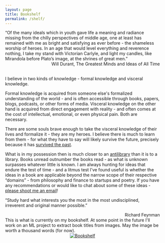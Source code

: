 ```yaml
---
layout: page
title: Bookshelf
permalink: /shelf/
---
```


<div class="quote">
“Of the many ideals which in youth gave life a meaning and radiance missing from the chilly perspectives of middle age, one at least has remained with me as bright and satisfying as ever before - the shameless worship of heroes. In an age that would level everything and reverence nothing, I take my stand with Victorian Carlyle, and light my candles, like Mirandola before Plato’s image, at the shrines of great men.”
<div align="right"> Will Durant, The Greatest Minds and Ideas of All Time</div>
</div>
<br>

I believe in two kinds of knowledge - formal knowledge and visceral knowledge. 

Formal knowledge is acquired from someone else's formalized understanding of the world - and is often accessible through books, papers, blogs, podcasts, or other forms of media. Visceral knowledge on the other hand is acquired from direct engagement with reality - and often comes at the cost of intellectual, emotional, or even physical pain. Both are necessary.

There are some souls brave enough to take the visceral knowledge of their lives and formalize it - they are my heroes. I believe there is much to learn from them - for what they have to say will likely survive the future, precisely because it has <a href="https://en.wikipedia.org/wiki/Lindy_effect">survived the past</a>.

What is in my possession then is much closer to an <a href="https://en.wikipedia.org/wiki/Antilibrary">antilibrary</a> than it is to a library. Books unread outnumber the books read - as what is unknown surpasses whatever little is known. I am always hunting for ideas that endure the test of time - and a litmus test I’ve found useful is whether the ideas in a book are applicable beyond the narrow scope of their respective “domains” - from philosophy and finance to startups and poetry. If you have any recommendations or would like to chat about some of these ideas - <a href="mailto:ag@arthgupta.com">please shoot me an email</a>!

<div class="quote">
<p>“Study hard what interests you the most in the most undisciplined, irreverent and original manner possible.”</p>
<div align="right"> Richard Feynman</div>
</div>
This is what is currently on my bookshelf. At some point in the future I'll work on an ML project to extract book titles from images. May the image be worth a thousand words (for now).
<div class="image-container" align="center">
<a href="https://ibb.co/Rjm0Gdv"><img src="https://i.ibb.co/xF0jKdC/Bookshelf.png" alt="Bookshelf" border="0"></a>
</div>